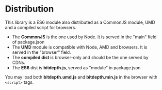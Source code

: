 # Distribution

This library is a ES6 module also distributed as a CommonJS module, UMD and a compiled script for browsers.

- The **CommonJS** is the one used by Node. It is served in the "main" field of package.json
- The **UMD** module is compatible with Node, AMD and browsers. It is served in the "browser" field.
- The **compiled dist** is browser-only and should be the one served by CDNs.
- The **ES6** dist is **bitdepth.js**, served as "module" in package.json

You may load both **bitdepth.umd.js** and **bitdepth.min.js** in the browser with ```<script>``` tags.
